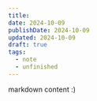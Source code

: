 ```yaml
---
title: 
date: 2024-10-09
publishDate: 2024-10-09
updated: 2024-10-09
draft: true
tags:
  - note
  - unfinished
---
```

 
markdown content :)